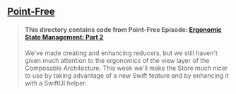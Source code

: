## [Point-Free](https://www.pointfree.co)

> #### This directory contains code from Point-Free Episode: [Ergonomic State Management: Part 2](https://www.pointfree.co/episodes/ep99-ergonomic-state-management-part-2)
>
> We've made creating and enhancing reducers, but we still haven't given much attention to the ergonomics of the view layer of the Composable Architecture. This week we'll make the Store much nicer to use by taking advantage of a new Swift feature and by enhancing it with a SwiftUI helper.

